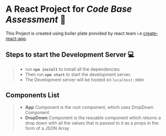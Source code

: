 # A React Project for  ***Code Base Assessment*** 📑

This Project is created using boiler plate provided by react team i.e [create-react-app](https://github.com/facebook/create-react-app).

## Steps to start the Development Server 💻

>- run **`npm install`** to install all the dependencies.
>- Then run **`npm start`** to start the development server.
>- The Development server will be hosted on `localhost:3000`

## Components List

>- **App** Component is the root component, which uses DropDown Component
>- **DropDown** Component is the resuable component which returns a drop down with all the values that is passed to it as a props in the form of a JSON Array